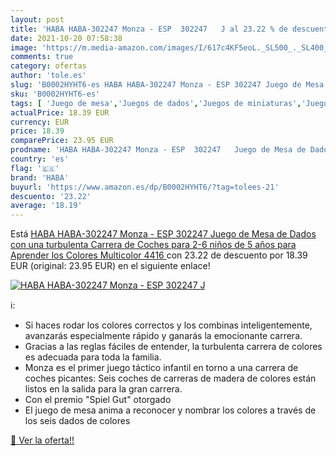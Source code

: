 ```yaml
---
layout: post
title: 'HABA HABA-302247 Monza - ESP  302247   J al 23.22 % de descuento'
date: 2021-10-20 07:58:38
image: 'https://m.media-amazon.com/images/I/617c4KF5eoL._SL500_._SL400_.jpg'
comments: true
category: ofertas
author: 'tole.es'
slug: 'B0002HYHT6-es HABA HABA-302247 Monza - ESP 302247 Juego de Mesa de Dados...'
sku: 'B0002HYHT6-es'
tags: [ 'Juego de mesa','Juegos de dados','Juegos de miniaturas','Juegos de tablero','Juegos y accesorios para juegos','Juguetes','Juguetes y juegos','de','haba','juego','mesa', ]
actualPrice: 18.39 EUR
currency: EUR
price: 18.39
comparePrice: 23.95 EUR
prodname: 'HABA HABA-302247 Monza - ESP  302247   Juego de Mesa de Dados  con una turbulenta Carrera de Coches para 2-6 niños de 5 años  para Aprender los Colores  Multicolor  4416 '
country: 'es'
flag: '🇪🇸'
brand: 'HABA'
buyurl: 'https://www.amazon.es/dp/B0002HYHT6/?tag=tolees-21'
descuento: '23.22'
average: '18.19'
---
```


Está [HABA HABA-302247 Monza - ESP  302247   Juego de Mesa de Dados  con una turbulenta Carrera de Coches para 2-6 niños de 5 años  para Aprender los Colores  Multicolor  4416 ](https://www.amazon.es/dp/B0002HYHT6/?tag=tolees-21) con 23.22 de descuento por 18.39 EUR (original: 23.95 EUR) en el siguiente enlace!

[![HABA HABA-302247 Monza - ESP  302247   J](https://m.media-amazon.com/images/I/617c4KF5eoL._SL500_._SL400_.jpg)](https://www.amazon.es/dp/B0002HYHT6/?tag=tolees-21)

ℹ️:

- Si haces rodar los colores correctos y los combinas inteligentemente, avanzarás especialmente rápido y ganarás la emocionante carrera.
- Gracias a las reglas fáciles de entender, la turbulenta carrera de colores es adecuada para toda la familia.
- Monza es el primer juego táctico infantil en torno a una carrera de coches picantes: Seis coches de carreras de madera de colores están listos en la salida para la gran carrera.
- Con el premio "Spiel Gut" otorgado
- El juego de mesa anima a reconocer y nombrar los colores a través de los seis dados de colores

[🛒 Ver la oferta!!](https://www.amazon.es/dp/B0002HYHT6/?tag=tolees-21)
